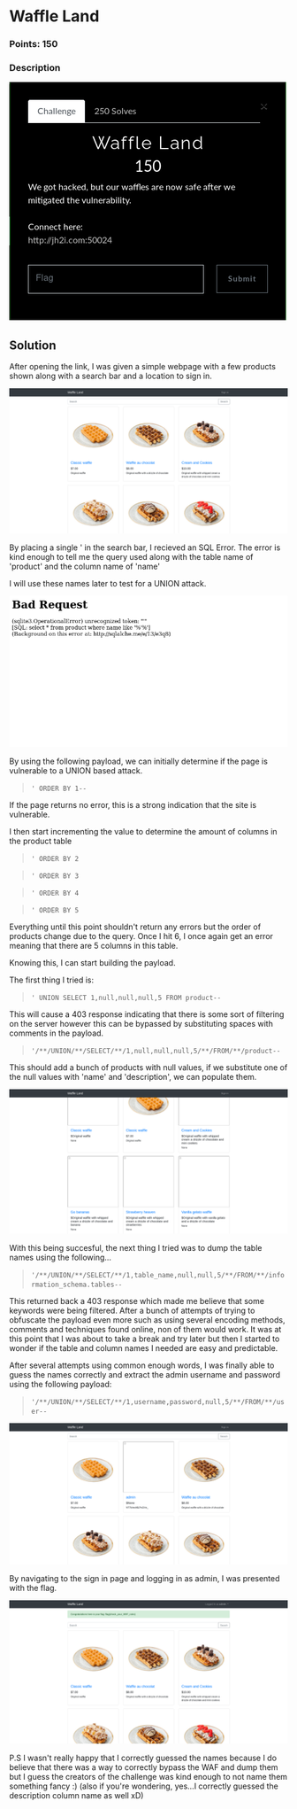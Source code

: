 # Waffle Land

### Points: 150

### Description

![Description](https://github.com/alph4byt3/CTF-Stuff/blob/master/images/description.png)

## Solution

After opening the link, I was given a simple webpage with a few products shown along with a search bar and a location to sign in.

![Home Page](https://github.com/alph4byt3/CTF-Stuff/blob/master/images/home.png)  

By placing a single ' in the search bar, I recieved an SQL Error. The error is kind enough to tell me the query used along with the table name of 'product' and the column name of 'name'

I will use these names later to test for a UNION attack.

![SQL error](https://github.com/alph4byt3/CTF-Stuff/blob/master/images/sqlerror.png)

By using the following payload, we can initially determine if the page is vulnerable to a UNION based attack.

> `' ORDER BY 1--`

If the page returns no error, this is a strong indication that the site is vulnerable.

I then start incrementing the value to determine the amount of columns in the product table  


> `' ORDER BY 2`  

> `' ORDER BY 3`  

> `' ORDER BY 4`  

> `' ORDER BY 5`  


Everything until this point shouldn't return any errors but the order of products change due to the query. Once I hit 6, I once again get an error meaning that there are 5 columns in this table.

Knowing this, I can start building the payload.

The first thing I tried is:

> `' UNION SELECT 1,null,null,null,5 FROM product--`

This will cause a 403 response indicating that there is some sort of filtering on the server however this can be bypassed by substituting spaces with comments in the payload.

> `'/**/UNION/**/SELECT/**/1,null,null,null,5/**/FROM/**/product--`

This should add a bunch of products with null values, if we substitute one of the null values with 'name' and 'description', we can populate them.

![UNION](https://github.com/alph4byt3/CTF-Stuff/blob/master/images/union.png)

With this being succesful, the next thing I tried was to dump the table names using the following...

> `'/**/UNION/**/SELECT/**/1,table_name,null,null,5/**/FROM/**/information_schema.tables--`

This returned back a 403 response which made me believe that some keywords were being filtered. After a bunch of attempts of trying to obfuscate the payload even more such as using several encoding methods, comments and techniques found online, non of them would work. It was at this point that I was about to take a break and try later but then I started to wonder if the table and column names I needed are easy and predictable.

After several attempts using common enough words, I was finally able to guess the names correctly and extract the admin username and password using the following payload:

> `'/**/UNION/**/SELECT/**/1,username,password,null,5/**/FROM/**/user--`

![Admin Credentials](https://github.com/alph4byt3/CTF-Stuff/blob/master/images/creds.png)

By navigating to the sign in page and logging in as admin, I was presented with the flag.

![Flag](https://github.com/alph4byt3/CTF-Stuff/blob/master/images/flag.png)

P.S I wasn't really happy that I correctly guessed the names because I do believe that there was a way to correctly bypass the WAF and dump them but I guess the creators of the challenge was kind enough to not name them something fancy :) (also if you're wondering, yes...I correctly guessed the description column name as well xD)
